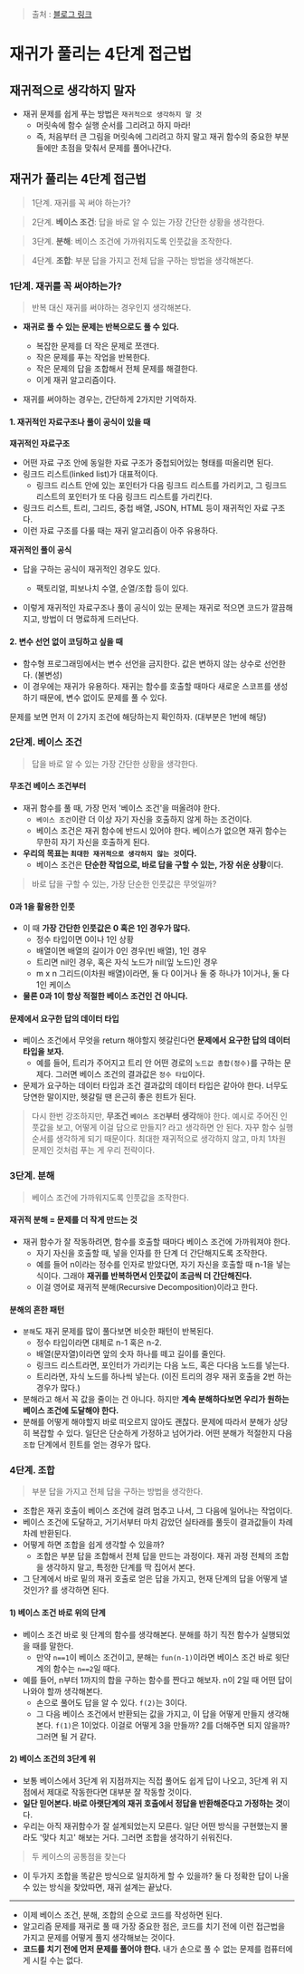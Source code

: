 > 출처 : [블로그 링크](https://velog.io/@eddy_song/you-can-solve-recursion)

# 재귀가 풀리는 4단계 접근법

## 재귀적으로 생각하지 말자

- 재귀 문제를 쉽게 푸는 방법은 `재귀적으로 생각하지 말 것`
  - 머릿속에 함수 실행 순서를 그리려고 하지 마라!
  - 즉, 처음부터 큰 그림을 머릿속에 그리려고 하지 말고 재귀 함수의 중요한 부분들에만 초점을 맞춰서 문제를 풀어나간다.

## 재귀가 풀리는 4단계 접근법

> 1단계. 재귀를 꼭 써야 하는가?

> 2단계. **베이스 조건**: 답을 바로 알 수 있는 가장 간단한 상황을 생각한다.

> 3단계. **분해**: 베이스 조건에 가까워지도록 인풋값을 조작한다.

> 4단계. **조합**: 부분 답을 가지고 전체 답을 구하는 방법을 생각해본다.

### 1단계. 재귀를 꼭 써야하는가?

> 반복 대신 재귀를 써야하는 경우인지 생각해본다.

- **재귀로 풀 수 있는 문제는 반복으로도 풀 수 있다.**

  - 복잡한 문제를 더 작은 문제로 쪼갠다.
  - 작은 문제를 푸는 작업을 반복한다.
  - 작은 문제의 답을 조합해서 전체 문제를 해결한다.
  - 이게 재귀 알고리즘이다.

- 재귀를 써야하는 경우는, 간단하게 2가지만 기억하자.

#### 1. 재귀적인 자료구조나 풀이 공식이 있을 때

**재귀적인 자료구조**

- 어떤 자료 구조 안에 동일한 자료 구조가 중첩되어있는 형태를 떠올리면 된다.
- 링크드 리스트(linked list)가 대표적이다.
  - 링크드 리스트 안에 있는 포인터가 다음 링크드 리스트를 가리키고, 그 링크드 리스트의 포인터가 또 다음 링크드 리스트를 가리킨다.
- 링크드 리스트, 트리, 그리드, 중첩 배열, JSON, HTML 등이 재귀적인 자료 구조다.
- 이런 자료 구조를 다룰 때는 재귀 알고리즘이 아주 유용하다.

**재귀적인 풀이 공식**

- 답을 구하는 공식이 재귀적인 경우도 있다.

  - 팩토리얼, 피보나치 수열, 순열/조합 등이 있다.

- 이렇게 재귀적인 자료구조나 풀이 공식이 있는 문제는 재귀로 적으면 코드가 깔끔해지고, 방법이 더 명료하게 드러난다.

#### 2. 변수 선언 없이 코딩하고 싶을 때

- 함수형 프로그래밍에서는 변수 선언을 금지한다. 값은 변하지 않는 상수로 선언한다. (불변성)
- 이 경우에는 재귀가 유용하다. 재귀는 함수를 호출할 때마다 새로운 스코프를 생성하기 때문에, 변수 없이도 문제를 풀 수 있다.

문제를 보면 먼저 이 2가지 조건에 해당하는지 확인하자. (대부분은 1번에 해당)

### 2단계. 베이스 조건

> 답을 바로 알 수 있는 가장 간단한 상황을 생각한다.

#### 무조건 베이스 조건부터

- 재귀 함수를 풀 때, 가장 먼저 '베이스 조건'을 떠올려야 한다.
  - `베이스 조건`이란 더 이상 자기 자신을 호출하지 않게 하는 조건이다.
  - 베이스 조건은 재귀 함수에 반드시 있어야 한다. 베이스가 없으면 재귀 함수는 무한히 자기 자신을 호출하게 된다.
- **우리의 목표는 `최대한 재귀적으로 생각하지 않는 것`이다.**
  - 베이스 조건은 **단순한 작업으로, 바로 답을 구할 수 있는, 가장 쉬운 상황**이다.

> 바로 답을 구할 수 있는, 가장 단순한 인풋값은 무엇일까?

#### 0과 1을 활용한 인풋

- 이 때 **가장 간단한 인풋값은 0 혹은 1인 경우가 많다.**
  - 정수 타입이면 0이나 1인 상황
  - 배열이면 배열의 길이가 0인 경우(빈 배열), 1인 경우
  - 트리면 nil인 경우, 혹은 자식 노드가 nil(잎 노드)인 경우
  - m x n 그리드(이차원 배열)이라면, 둘 다 0이거나 둘 중 하나가 1이거나, 둘 다 1인 케이스
- **물론 0과 1이 항상 적절한 베이스 조건인 건 아니다.**

#### 문제에서 요구한 답의 데이터 타입

- 베이스 조건에서 무엇을 return 해야할지 헷갈린다면 **문제에서 요구한 답의 데이터 타입을 보자.**
  - 예를 들어, 트리가 주어지고 트리 안 어떤 경로의 `노드값 총합(정수)`를 구하는 문제다. 그러면 베이스 조건의 결과값은 `정수 타입`이다.
- 문제가 요구하는 데이터 타입과 조건 결과값의 데이터 타입은 같아야 한다. 너무도 당연한 말이지만, 헷갈릴 땐 은근히 좋은 힌트가 된다.

> 다시 한번 강조하지만, **무조건 `베이스 조건`부터 생각**해야 한다. 예시로 주어진 인풋값을 보고, 어떻게 이걸 답으로 만들지? 라고 생각하면 안 된다. 자꾸 함수 실행 순서를 생각하게 되기 때문이다. 최대한 재귀적으로 생각하지 않고, 마치 1차원 문제인 것처럼 푸는 게 우리 전략이다.

### 3단계. 분해

> 베이스 조건에 가까워지도록 인풋값을 조작한다.

#### 재귀적 분해 = 문제를 더 작게 만드는 것

- 재귀 함수가 잘 작동하려면, 함수를 호출할 때마다 베이스 조건에 가까워져야 한다.
  - 자기 자신을 호출할 때, 넣을 인자를 한 단계 더 간단해지도록 조작한다.
  - 예를 들어 n이라는 정수를 인자로 받았다면, 자기 자신을 호출할 때 n-1을 넣는 식이다. 그래야 **재귀를 반복하면서 인풋값이 조금씩 더 간단해진다.**
  - 이걸 영어로 재귀적 분해(Recursive Decomposition)이라고 한다.

#### 분해의 흔한 패턴

- `분해`도 재귀 문제를 많이 풀다보면 비슷한 패턴이 반복된다.
  - 정수 타입이라면 대체로 n-1 혹은 n-2.
  - 배열(문자열)이라면 앞의 숫자 하나를 떼고 길이를 줄인다.
  - 링크드 리스트라면, 포인터가 가리키는 다음 노드, 혹은 다다음 노드를 넣는다.
  - 트리라면, 자식 노드를 하나씩 넣는다. (이진 트리의 경우 재귀 호출을 2번 하는 경우가 많다.)
- 분해라고 해서 꼭 값을 줄이는 건 아니다. 하지만 **계속 분해하다보면 우리가 원하는 베이스 조건에 도달해야 한다.**
- 분해를 어떻게 해야할지 바로 떠오르지 않아도 괜찮다. 문제에 따라서 분해가 상당히 복잡할 수 있다. 일단은 단순하게 가정하고 넘어가라. 어떤 분해가 적절한지 다음 `조합` 단계에서 힌트를 얻는 경우가 많다.

### 4단계. 조합

> 부분 답을 가지고 전체 답을 구하는 방법을 생각한다.

- 조합은 재귀 호출이 베이스 조건에 걸려 멈추고 나서, 그 다음에 일어나는 작업이다.
- 베이스 조건에 도달하고, 거기서부터 마치 감았던 실타래를 풀듯이 결과값들이 차례차례 반환된다.
- 어떻게 하면 조합을 쉽게 생각할 수 있을까?
  - 조합은 부분 답을 조합해서 전체 답을 만드는 과정이다. 재귀 과정 전체의 조합을 생각하지 말고, 특정한 단계를 딱 집어서 본다.
- 그 단계에서 바로 밑의 재귀 호출로 얻은 답을 가지고, 현재 단계의 답을 어떻게 낼 것인가? 를 생각하면 된다.

#### 1) 베이스 조건 바로 위의 단계

- 베이스 조건 바로 윗 단계의 함수를 생각해본다. 분해를 하기 직전 함수가 실행되었을 때를 말한다.
  - 만약 `n==1`이 베이스 조건이고, 분해는 `fun(n-1)`이라면 베이스 조건 바로 윗단계의 함수는 `n==2`일 때다.
- 예를 들어, n부터 1까지의 합을 구하는 함수를 짠다고 해보자. n이 2일 때 어떤 답이 나와야 할까 생각해본다.
  - 손으로 풀어도 답을 알 수 있다. `f(2)`는 3이다.
  - 그 다음 베이스 조건에서 반환되는 값을 가지고, 이 답을 어떻게 만들지 생각해본다. `f(1)`은 1이었다. 이걸로 어떻게 3을 만들까? 2를 더해주면 되지 않을까? 그러면 될 거 같다.

#### 2) 베이스 조건의 3단계 위

- 보통 베이스에서 3단계 위 지점까지는 직접 풀어도 쉽게 답이 나오고, 3단계 위 지점에서 제대로 작동한다면 대부분 잘 작동할 것이다.
- **일단 믿어본다. 바로 아랫단계의 재귀 호출에서 정답을 반환해준다고 가정하는 것**이다.
- 우리는 아직 재귀함수가 잘 설계되었는지 모른다. 일단 어떤 방식을 구현했는지 몰라도 '맞다 치고' 해보는 거다. 그러면 조합을 생각하기 쉬워진다.

> 두 케이스의 공통점을 찾는다

- 이 두가지 조합을 똑같은 방식으로 일치하게 할 수 있을까? 둘 다 정확한 답이 나올 수 있는 방식을 찾았따면, 재귀 설계는 끝났다.

---

- 이제 베이스 조건, 분해, 조합의 순으로 코드를 작성하면 된다.
- 알고리즘 문제를 재귀로 풀 때 가장 중요한 점은, 코드를 치기 전에 이런 접근법을 가지고 문제를 어떻게 풀지 생각해보는 것이다.
- **코드를 치기 전에 먼저 문제를 풀어야 한다.** 내가 손으로 풀 수 없는 문제를 컴퓨터에게 시킬 수는 없다.
